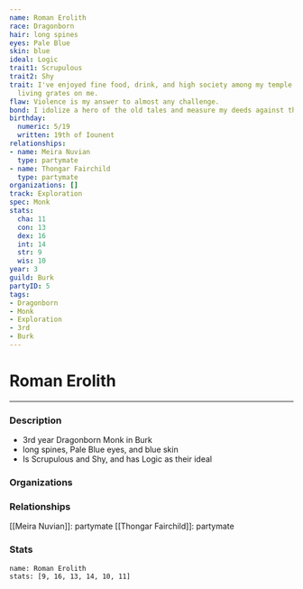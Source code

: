 ```yaml
---
name: Roman Erolith
race: Dragonborn
hair: long spines
eyes: Pale Blue
skin: blue
ideal: Logic
trait1: Scrupulous
trait2: Shy
trait: I've enjoyed fine food, drink, and high society among my temple's elite. Rough
  living grates on me.
flaw: Violence is my answer to almost any challenge.
bond: I idolize a hero of the old tales and measure my deeds against that person's.
birthday:
  numeric: 5/19
  written: 19th of Iounent
relationships:
- name: Meira Nuvian
  type: partymate
- name: Thongar Fairchild
  type: partymate
organizations: []
track: Exploration
spec: Monk
stats:
  cha: 11
  con: 13
  dex: 16
  int: 14
  str: 9
  wis: 10
year: 3
guild: Burk
partyID: 5
tags:
- Dragonborn
- Monk
- Exploration
- 3rd
- Burk
---
```

# Roman Erolith
---
### Description
- 3rd year Dragonborn Monk in Burk
- long spines, Pale Blue eyes, and blue skin
- Is Scrupulous and Shy, and has Logic as their ideal

### Organizations
### Relationships
[[Meira Nuvian]]: partymate
[[Thongar Fairchild]]: partymate
### Stats
```statblock
name: Roman Erolith
stats: [9, 16, 13, 14, 10, 11]
```